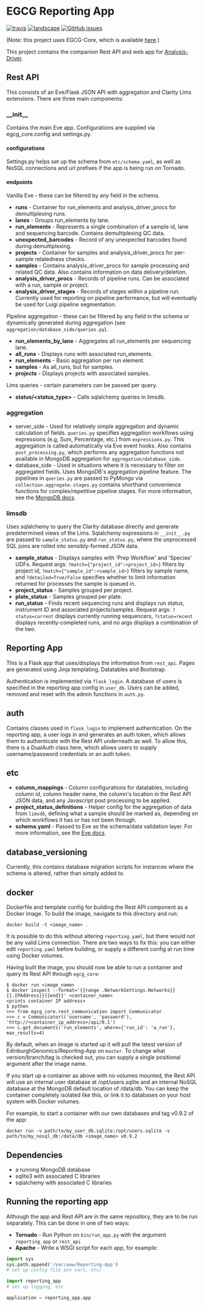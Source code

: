 # EGCG Reporting App
[![travis](https://img.shields.io/travis/EdinburghGenomics/Reporting-App/master.svg)](https://travis-ci.org/EdinburghGenomics/Reporting-App)
[![landscape](https://landscape.io/github/EdinburghGenomics/Reporting-App/master/landscape.svg)](https://landscape.io/github/EdinburghGenomics/Reporting-App)
[![GitHub issues](https://img.shields.io/github/issues/EdinburghGenomics/Reporting-App.svg)](https://github.com/EdinburghGenomics/Reporting-App/issues)

(Note: this project uses EGCG-Core, which is available [here](https://github.com/EdinburghGenomics/EGCG-Core.git).)

This project contains the companion Rest API and web app for
[Analysis-Driver](https://github.com/EdinburghGenomics/Analysis-Driver).


## Rest API
This consists of an Eve/Flask JSON API with aggregation and Clarity Lims extensions. There are three main
components:

### \_\_init\_\_
Contains the main Eve app. Configurations are supplied via egcg_core.config and settings.py.

#### configurations
Settings.py helps set up the schema from `etc/schema.yaml`, as well as NoSQL connections and url prefixes if
the app is being run on Tornado.

#### endpoints

Vanilla Eve - these can be filtered by any field in the schema.
- __runs__ - Container for run_elements and analysis_driver_procs for demultiplexing runs.
- __lanes__ - Groups run_elements by lane.
- __run_elements__ - Represents a single combination of a sample id, lane and sequencing barcode. Contains
  demultiplexing QC data.
- __unexpected_barcodes__ - Record of any unexpected barcodes found during demultiplexing.
- __projects__ - Container for samples and analysis_driver_procs for per-sample relatedness checks.
- __samples__ - Contains analysis_driver_procs for sample processing and related QC data. Also contains
  information on data delivery/deletion.
- __analysis_driver_procs__ - Records of pipeline runs. Can be associated with a run, sample or project.
- __analysis_driver_stages__ - Records of stages within a pipeline run. Currently used for reporting on
  pipeline performance, but will eventually be used for Luigi pipeline segmentation.

Pipeline aggregation - these can be filtered by any field in the schema or dynamically generated during
aggregation (see `aggregation/database_side/queries.py`).
- __run_elements_by_lane__ - Aggregates all run_elements per sequencing lane.
- __all_runs__ - Displays runs with associated run_elements.
- __run_elements__ - Basic aggregation per run element.
- __samples__ - As all_runs, but for samples.
- __projects__ - Displays projects with associated samples.

Lims queries - certain parameters can be passed per query.
- __status/<status_type>__ - Calls sqlalchemy queries in limsdb.


### aggregation
- server_side - Used for relatively simple aggregation and dynamic calculation of fields. `queries.py`
  specifies aggregation workflows using expressions (e.g, Sum, Percentage, etc.) from `expressions.py`. This
  aggregation is called automatically via Eve event hooks. Also contains `post_processing.py`, which performs
  any aggregation functions not available in MongoDB aggregation for `aggregation/database_side`.
- database_side - Used in situations where it is necessary to filter on aggregated fields. Uses MongoDB's
  aggregation pipeline feature. The pipelines in `queries.py` are passed to PyMongo via `collection.aggregate`.
  `stages.py` contains shorthand convenience functions for complex/repetitive pipeline stages. For more
  information, see the [MongoDB docs](https://docs.mongodb.com/manual/core/aggregation-pipeline/).

### limsdb
Uses sqlalchemy to query the Clarity database directly and generate predetermined views of the Lims.
Sqlalchemy expressions in `__init__.py` are passed to `sample_status.py` and `run_status.py`, where the
unprocessed SQL joins are rolled into sensibly-formed JSON data.

- __sample_status__ - Displays samples with 'Prep Workflow' and 'Species' UDFs. Request args:
  `?match={"project_id":<project_id>}` filters by project id, `?match={"sample_id":<sample_id>}` filters by
  sample name, and `?detailed=True/False` specifies whether to limit information returned for processes the
  sample is queued in.
- __project_status__ - Samples grouped per project.
- __plate_status__ - Samples grouped per plate.
- __run_status__ - Finds recent sequencing runs and displays run status, instrument ID and associated
  projects/samples. Request args: `?status=current` displays currently running sequencers, `?status=recent`
  displays recently-completed runs, and no args displays a combination of the two.


## Reporting App
This is a Flask app that uses/displays the information from `rest_api`. Pages are generated using Jinja
templating, Datatables and Bootstrap.

Authentication is implemented via `flask_login`. A database of users is specified in the reporting app config
in `user_db`. Users can be added, removed and reset with the admin functions in `auth.py`.


## auth
Contains classes used in `flask_login` to implement authentication. On the reporting app, a user logs in and
generates an auth token, which allows them to authenticate with the Rest API underneath as well. To allow
this, there is a DualAuth class here, which allows users to supply username/password credentials or an auth
token.


## etc
- __column_mappings__ - Column configurations for datatables, including column id, column header name, the
  column's location in the Rest API JSON data, and any Javascript post processing to be applied.
- __project_status_definitions__ - Helper config for the aggregation of data from `limsdb`, defining what a
  sample should be marked as, depending on which workflows it has or has not been through.
- __schema.yaml__ - Passed to Eve as the schema/data validation layer. For more information, see the
  [Eve docs](http://python-eve.org/config.html#schema).


## database_versioning
Currently, this contains database migration scripts for instances where the schema is altered, rather than
simply added to.


## docker
Dockerfile and template config for building the Rest API component as a Docker image. To build the image,
navigate to this directory and run:

`docker build -t <image_name> .`

It is possible to do this without altering `reporting.yaml`, but there would not be any valid Lims connection.
There are two ways to fix this: you can either edit `reporting.yaml` before building, or supply a different
config at run time using Docker volumes.

Having built the image, you should now be able to run a container and query its Rest API through `egcg_core`:

    $ docker run <image_name>
    $ docker inspect --format='{{range .NetworkSettings.Networks}}{{.IPAddress}}{{end}}' <container_name>
    <prints container IP address>
    $ python
    >>> from egcg_core.rest_communication import Communicator
    >>> c = Communicator(('username', 'password'), 'http://<container_ip_address>/api/0.1')
    >>> c.get_documents('run_elements', where={'run_id': 'a_run'}, max_results=4)

By default, when an image is started up it will pull the latest version of EdinburghGenomics/Reporting-App on
`master`. To change what version/branch/tag is checked out, you can supply a single positional argument after
the image name.

If you start up a container as above with no volumes mounted, the Rest API will use an internal user database
at /opt/users.sqlite and an internal NoSQL database at the MongoDB default location of /data/db. You can keep
the container completely isolated like this, or link it to databases on your host system with Docker volumes.

For example, to start a container with our own databases and tag v0.9.2 of the app:

    docker run -v path/to/my_user_db.sqlite:/opt/users.sqlite -v path/to/my_nosql_db:/data/db <image_name> v0.9.2


## Dependencies
- a running MongoDB database
- sqlite3 with associated C libraries
- sqlalchemy with associated C libraries


## Running the reporting app
Although the app and Rest API are in the same repository, they are to be run separately. This can be done in
one of two ways:
- __Tornado__ - Run Python on `bin/run_app.py` with the argument `reporting_app` or `rest_api`
- __Apache__ - Write a WSGI script for each app, for example:

```python
import sys
sys.path.append('/var/www/Reporting-App')
# set up config file env vars, etc/

import reporting_app
# set up logging, etc.

application = reporting_app.app
```

